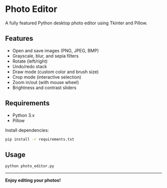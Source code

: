 # Photo Editor

A fully featured Python desktop photo editor using Tkinter and Pillow.

## Features

- Open and save images (PNG, JPEG, BMP)
- Grayscale, blur, and sepia filters
- Rotate (left/right)
- Undo/redo stack
- Draw mode (custom color and brush size)
- Crop mode (interactive selection)
- Zoom in/out (with mouse wheel)
- Brightness and contrast sliders

## Requirements

- Python 3.x
- Pillow

Install dependencies:

```bash
pip install -r requirements.txt
```

## Usage

```bash
python photo_editor.py
```

---

**Enjoy editing your photos!**
